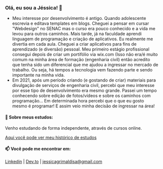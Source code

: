 ### Olá, eu sou a Jéssica! 👋

- Meu interesse por desenvolvimento é antigo. Quando adolescente escrevia e editava templates em blogs. Cheguei a pensar em cursar "Webdesign" no SENAC mas o curso era pouco conhecido e a vida me levou para outros caminhos. Mais tarde, já na faculdade aprendi linguagem de programação e criação de aplicativos. Eu realmente me divertia em cada aula. Cheguei a criar aplicativos para fins de aprendizado (e diversão) pessoal. Meu primeiro estágio profissional consegui depois de criar um portifólio via wix.com (Isso não era/é muito comum na minha área de formação (engenharia civil) então acredito que tenha sido um diferencial que me ajudou a ingressar no mercado de trabalho. Ou seja, há tempos a tecnologia vem fazendo parte e sendo importante na minha vida.
- Em 2021, após um período criando (e gostando de criar) materiais para divulgação de serviços de engenharia civil, percebi que meu interesse por esse tipo de desenvolvimento era mesmo grande. Passei um tempo conhecendo sobre edição de fotos/vídeos e sobre os caminhos com programação... Em determinada hora percebi que o que eu gosto mesmo é programar! E assim veio minha decisão de ingressar na área!


#### 🌱 Sobre meus estudos:

Venho estudando de forma independente, através de cursos online.


[Aqui você pode ver meu histórico de estudos](https://github.com/jessicagrimaldi/jessicagrimaldi/blob/main/historicoEmTech.md)


#### 📫 Você pode me encontrar em:
[Linkedin](https://www.linkedin.com/in/jessicagrimaldi/) |
[Dev.to](https://dev.to/jessicagrimaldi) |
jessicagrimaldisa@gmail.com


<!--
**jessicagrimaldi/jessicagrimaldi** is a ✨ _special_ ✨ repository because its `README.md` (this file) appears on your GitHub profile.

Here are some ideas to get you started:

- 🔭 I’m currently working on ...
- 🌱 I’m currently learning ...
- 👯 I’m looking to collaborate on ...
- 🤔 I’m looking for help with ...
- 💬 Ask me about ...
- 📫 How to reach me: ...
- 😄 Pronouns: ...
- ⚡ Fun fact: ...
-->
